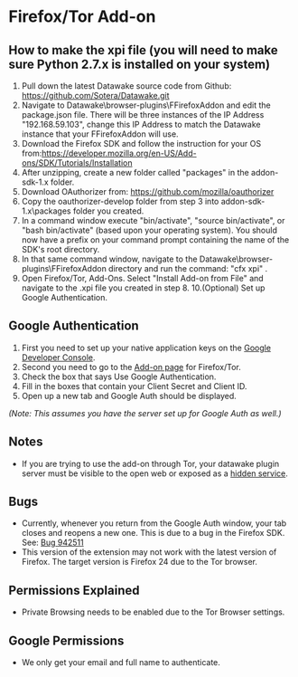 # Firefox/Tor Add-on

## How to make the xpi file (you will need to make sure Python 2.7.x is installed on your system)
1. Pull down the latest Datawake source code from Github: https://github.com/Sotera/Datawake.git
2. Navigate to Datawake\browser-plugins\FFirefoxAddon and edit the package.json file.  There will be three instances of the IP Address "192.168.59.103", change this IP Address to match the Datawake instance that your FFirefoxAddon will use. 
3. Download the Firefox SDK and follow the instruction for your OS from:https://developer.mozilla.org/en-US/Add-ons/SDK/Tutorials/Installation
4. After unzipping, create a new folder called "packages" in the addon-sdk-1.x folder.
5. Download OAuthorizer from: https://github.com/mozilla/oauthorizer
6. Copy the oauthorizer-develop folder from step 3 into addon-sdk-1.x\packages folder you created.
7. In a command window execute "bin/activate", "source bin/activate", or "bash bin/activate" (based upon your operating system).  You should now have a prefix on your command prompt containing the name of the SDK's root directory. 
8. In that same command window, navigate to the Datawake\browser-plugins\FFirefoxAddon directory and run the command: "cfx xpi" .
9. Open Firefox/Tor, Add-Ons. Select "Install Add-on from File" and navigate to the .xpi file you created in step 8.
10.(Optional) Set up Google Authentication.

## Google Authentication
1. First you need to set up your native application keys on the [Google Developer Console](https://console.developers.google.com/).
2. Second you need to go to the [Add-on page](about:addons) for Firefox/Tor.
3. Check the box that says Use Google Authentication.
4. Fill in the boxes that contain your Client Secret and Client ID.
5. Open up a new tab and Google Auth should be displayed.

*(Note: This assumes you have the server set up for Google Auth as well.)*

## Notes
- If you are trying to use the add-on through Tor, your datawake plugin server must be visible to the open web or exposed as a [hidden service](https://www.torproject.org/docs/tor-hidden-service.html.en).

## Bugs
- Currently, whenever you return from the Google Auth window, your tab closes and reopens a new one.  This is due to a bug in the Firefox SDK. See: [Bug 942511](https://bugzilla.mozilla.org/show_bug.cgi?id=942511)
- This version of the extension may not work with the latest version of Firefox.  The target version is Firefox 24 due to the Tor browser.

## Permissions Explained
- Private Browsing needs to be enabled due to the Tor Browser settings.

## Google Permissions
- We only get your email and full name to authenticate.

